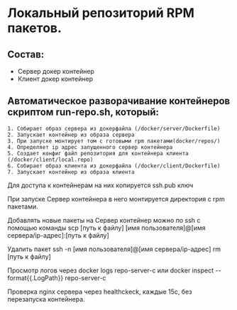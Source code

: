 # Локальный репозиторий RPM пакетов.

## Состав:
  - Сервер докер контейнер
  - Клиент докер контейнер

## Автоматическое разворачивание контейнеров скриптом run-repo.sh, который:
	1. Собирает образ сервера из докерфайла (/docker/server/Dockerfile)
	2. Запускает контейнер из образа сервера
	3. При запуске монтирует том с готовыми rpm пакетами(docker/repos/)
	4. Определяет ip адрес запущенного сервер контейнера
	5. Создает конфиг файл репозитория для контейнера клиента (/docker/client/local.repo)
	6. Собирает образ клиента из докерфайла (/docker/client/Dockerfile)
	7. Запускает контейнер из образа клиента
	
Для доступа к контейнерам на них копируется ssh.pub ключ

При запуске Сервер контейнера в него монтируется директория с rpm пакетами. 

Добавлять новые пакеты на Сервер контейнер можно по ssh с помощью команды scp [путь к файлу] [имя пользователя]@[имя сервера/ip-адрес]:[путь к файлу]

Удалить пакет ssh -n [имя пользователя]@[имя сервера/ip-адрес] rm [путь к файлу]

Просмотр логов через docker logs repo-server-c или docker inspect --format{{.LogPath}} repo-server-c

Проверка nginx сервера через healthckeck, каждые 15с, без перезапуска контейнера.
